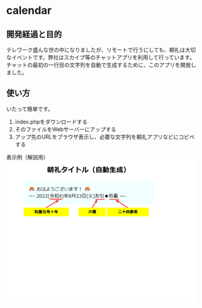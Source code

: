 # calendar
## 開発経過と目的
テレワーク盛んな世の中になりましたが、リモートで行うにしても、朝礼は大切なイベントです。弊社はスカイプ等のチャットアプリを利用して行っています。  
チャットの最初の一行目の文字列を自動で生成するために、このアプリを開発しました。

## 使い方
いたって簡単です。

<ol>
<li>index.phpをダウンロードする</li>
<li>そのファイルをWebサーバーにアップする</li>
<li>アップ先のURLをブラウザ表示し、必要な文字列を朝礼アプリなどにコピペする</li>
</ol>

表示例（解説用）
![表示例](images/fig008.png)